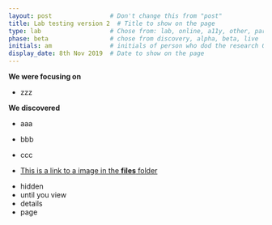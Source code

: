 ```yaml
---
layout: post                # Don't change this from "post"
title: Lab testing version 2  # Title to show on the page
type: lab                   # Chose from: lab, online, a11y, other, partner
phase: beta                 # chose from discovery, alpha, beta, live
initials: am                # initials of person who dod the research OR who uploaded it to this site
display_date: 8th Nov 2019  # Date to show on the page
---
```


**We were focusing on**
- zzz



**We discovered**

- aaa
- bbb
- ccc

- [This is a link to a image in the **files** folder](/files/saltire.png)

<!--more-->

- hidden
- until you view
- details
- page
